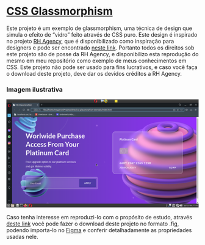 # [CSS Glassmorphism](#top)


Este projeto é um exemplo de glassmorphism, uma técnica de design que simula o efeito de “vidro” feito através de CSS puro.
 Este design é inspirado no projeto [RH Agency](https://dribbble.com/rhagency), que é disponibilizado como inspiração para designers e pode ser encontrado [neste link](https://dribbble.com/shots/14778687-Glassmorphism-Header-Concept). Portanto todos os direitos sob este projeto são de posse da RH Agency, e disponibilizo esta reprodução do mesmo em meu repositório como exemplo de meus conhecimentos em CSS. Este projeto não pode ser usado para fins lucrativos, e caso você faça o download deste projeto, deve  dar os devidos créditos a RH Agency.

### Imagem ilustrativa

![](./images/captura-de-tela.png)



Caso tenha interesse em reproduzi-lo com o propósito de estudo, através [deste link](https://www.uplabs.com/posts/glassmorphism-header-concept) você pode fazer o download deste projeto no formato .fig, podendo importa-lo no [Figma](https://www.figma.com/) e conferir detalhadamente as propriedades usadas nele.

